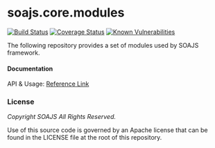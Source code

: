 # soajs.core.modules
[![Build Status](https://travis-ci.org/soajs/soajs.core.modules.svg?branch=master)](https://travis-ci.org/soajs/soajs.core.modules)
[![Coverage Status](https://coveralls.io/repos/soajs/soajs.core.modules/badge.png)](https://coveralls.io/r/soajs/soajs.core.modules)
[![Known Vulnerabilities](https://snyk.io/test/github/soajs/soajs.core.modules/badge.svg)](https://snyk.io/test/github/soajs/soajs.core.modules)

The following repository provides a set of modules used by SOAJS framework.

#### Documentation
API & Usage: [Reference Link](https://soajsorg.atlassian.net/wiki/spaces/SOAJ/overview)


### License
*Copyright SOAJS All Rights Reserved.*

Use of this source code is governed by an Apache license that can be found in the LICENSE file at the root of this repository.

